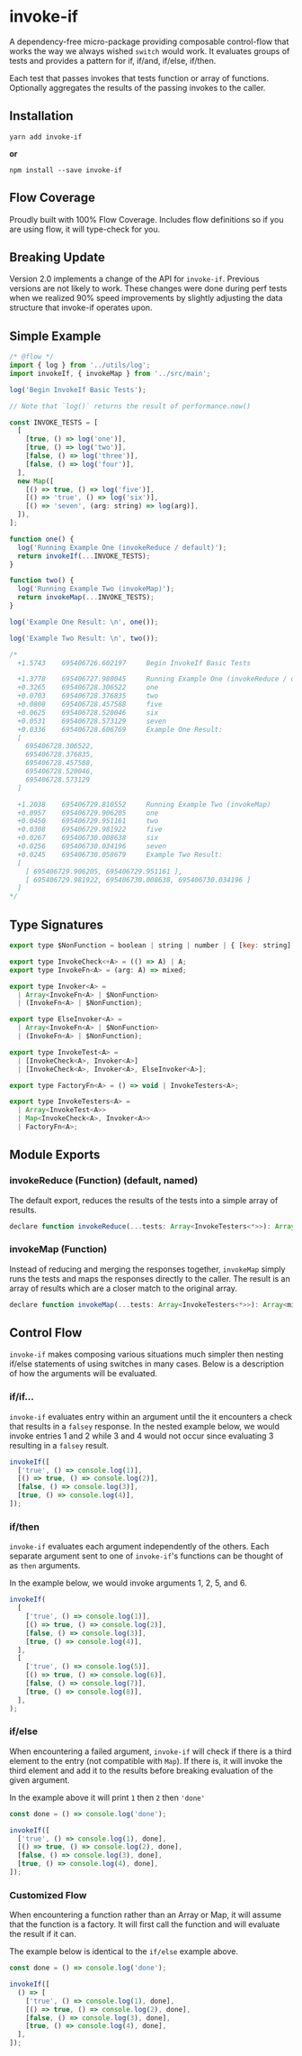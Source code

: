 # invoke-if

A dependency-free micro-package providing composable control-flow that works the
way we always wished `switch` would work. It evaluates groups of tests and
provides a pattern for if, if/and, if/else, if/then.

Each test that passes invokes that tests function or array of functions.
Optionally aggregates the results of the passing invokes to the caller.

## Installation

```
yarn add invoke-if
```

**or**

```
npm install --save invoke-if
```

## Flow Coverage

Proudly built with 100% Flow Coverage. Includes flow definitions so if you are
using flow, it will type-check for you.

## Breaking Update

Version 2.0 implements a change of the API for `invoke-if`. Previous versions
are not likely to work. These changes were done during perf tests when we
realized 90% speed improvements by slightly adjusting the data structure that
invoke-if operates upon.

## Simple Example

```js
/* @flow */
import { log } from '../utils/log';
import invokeIf, { invokeMap } from '../src/main';

log('Begin InvokeIf Basic Tests');

// Note that `log()` returns the result of performance.now()

const INVOKE_TESTS = [
  [
    [true, () => log('one')],
    [true, () => log('two')],
    [false, () => log('three')],
    [false, () => log('four')],
  ],
  new Map([
    [() => true, () => log('five')],
    [() => 'true', () => log('six')],
    [() => 'seven', (arg: string) => log(arg)],
  ]),
];

function one() {
  log('Running Example One (invokeReduce / default)');
  return invokeIf(...INVOKE_TESTS);
}

function two() {
  log('Running Example Two (invokeMap)');
  return invokeMap(...INVOKE_TESTS);
}

log('Example One Result: \n', one());

log('Example Two Result: \n', two());

/*
  +1.5743    695406726.602197     Begin InvokeIf Basic Tests

  +1.3778    695406727.980045     Running Example One (invokeReduce / default)
  +0.3265    695406728.306522     one
  +0.0703    695406728.376835     two
  +0.0808    695406728.457588     five
  +0.0625    695406728.520046     six
  +0.0531    695406728.573129     seven
  +0.0336    695406728.606769     Example One Result:
  [
    695406728.306522,
    695406728.376835,
    695406728.457588,
    695406728.520046,
    695406728.573129
  ]

  +1.2038    695406729.810552     Running Example Two (invokeMap)
  +0.0957    695406729.906205     one
  +0.0450    695406729.951161     two
  +0.0308    695406729.981922     five
  +0.0267    695406730.008638     six
  +0.0256    695406730.034196     seven
  +0.0245    695406730.058679     Example Two Result:
  [
    [ 695406729.906205, 695406729.951161 ],
    [ 695406729.981922, 695406730.008638, 695406730.034196 ]
  ]
*/
```

## Type Signatures

```js
export type $NonFunction = boolean | string | number | { [key: string]: * };

export type InvokeCheck<+A> = (() => A) | A;
export type InvokeFn<A> = (arg: A) => mixed;

export type Invoker<A> =
  | Array<InvokeFn<A> | $NonFunction>
  | (InvokeFn<A> | $NonFunction);

export type ElseInvoker<A> =
  | Array<InvokeFn<A> | $NonFunction>
  | (InvokeFn<A> | $NonFunction);

export type InvokeTest<A> =
  | [InvokeCheck<A>, Invoker<A>]
  | [InvokeCheck<A>, Invoker<A>, ElseInvoker<A>];

export type FactoryFn<A> = () => void | InvokeTesters<A>;

export type InvokeTesters<A> =
  | Array<InvokeTest<A>>
  | Map<InvokeCheck<A>, Invoker<A>>
  | FactoryFn<A>;
```

## Module Exports

### invokeReduce (Function) (default, named)

The default export, reduces the results of the tests into a simple array of
results.

```js
declare function invokeReduce(...tests: Array<InvokeTesters<*>>): Array<mixed>;
```

### invokeMap (Function)

Instead of reducing and merging the responses together, `invokeMap` simply runs
the tests and maps the responses directly to the caller. The result is an array
of results which are a closer match to the original array.

```js
declare function invokeMap(...tests: Array<InvokeTesters<*>>): Array<mixed>;
```

## Control Flow

`invoke-if` makes composing various situations much simpler then nesting if/else
statements of using switches in many cases. Below is a description of how the
arguments will be evaluated.

### if/if...

`invoke-if` evaluates entry within an argument until the it encounters a check
that results in a `falsey` response. In the nested example below, we would
invoke entries 1 and 2 while 3 and 4 would not occur since evaluating 3
resulting in a `falsey` result.

```js
invokeIf([
  ['true', () => console.log(1)],
  [() => true, () => console.log(2)],
  [false, () => console.log(3)],
  [true, () => console.log(4)],
]);
```

### if/then

`invoke-if` evaluates each argument independently of the others. Each separate
argument sent to one of `invoke-if`'s functions can be thought of as `then`
arguments.

In the example below, we would invoke arguments 1, 2, 5, and 6.

```js
invokeIf(
  [
    ['true', () => console.log(1)],
    [() => true, () => console.log(2)],
    [false, () => console.log(3)],
    [true, () => console.log(4)],
  ],
  [
    ['true', () => console.log(5)],
    [() => true, () => console.log(6)],
    [false, () => console.log(7)],
    [true, () => console.log(8)],
  ],
);
```

### if/else

When encountering a failed argument, `invoke-if` will check if there is a third
element to the entry (not compatible with `Map`). If there is, it will invoke
the third element and add it to the results before breaking evaluation of the
given argument.

In the example above it will print `1` then `2` then `'done'`

```js
const done = () => console.log('done');

invokeIf([
  ['true', () => console.log(1), done],
  [() => true, () => console.log(2), done],
  [false, () => console.log(3), done],
  [true, () => console.log(4), done],
]);
```

### Customized Flow

When encountering a function rather than an Array or Map, it will assume that
the function is a factory. It will first call the function and will evaluate the
result if it can.

The example below is identical to the `if/else` example above.

```js
const done = () => console.log('done');

invokeIf([
  () => [
    ['true', () => console.log(1), done],
    [() => true, () => console.log(2), done],
    [false, () => console.log(3), done],
    [true, () => console.log(4), done],
  ],
]);
```
